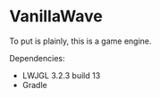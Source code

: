 # VanillaWave

To put is plainly, this is a game engine.

Dependencies:
   - LWJGL 3.2.3 build 13
   - Gradle 
